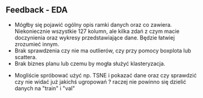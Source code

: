 ## Feedback - EDA
+ Mógłby się pojawić ogólny opis ramki danych oraz co zawiera. Niekoniecznie wszystkie 127 kolumn, ale kilka zdań z czym macie doczynienia oraz wykresy przedstawiające dane. Będzie łatwiej zrozumieć innym.
+ Brak sprawdzenia czy nie ma outlierów, czy przy pomocy boxplota lub scattera. 
+ Brak biznes planu lub czemu by mogła służyć klasteryzacja.
- Mogliście spróbować użyć np. TSNE i pokazać dane oraz czy sprawdzić czy nie widać już jakichś ugropowań
? raczej nie powinno się dzielić danych na "train" i "val" 